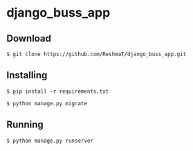 # django_buss_app



## Download

    $ git clone https://github.com/ReshmaT/django_buss_app.git

## Installing

    $ pip install -r requirements.txt

    $ python manage.py migrate
## Running

    $ python manage.py runserver